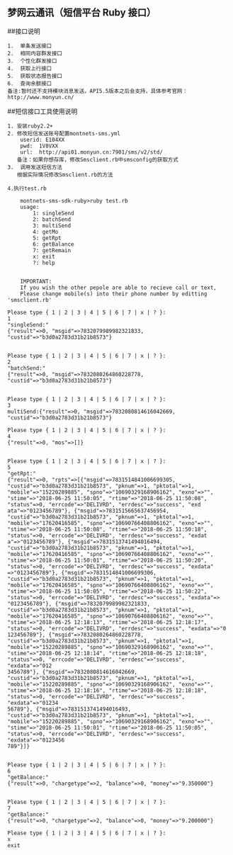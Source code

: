 ## 梦网云通讯（短信平台 Ruby 接口）

##接口说明

    1.  单条发送接口
    2.  相同内容群发接口
    3.  个性化群发接口
    4.  获取上行接口
    5.  获取状态报告接口
    6.  查询余额接口
    备注:暂时还不支持模块消息发送，API5.5版本之后会支持，具体参考官网：http://www.monyun.cn/
    
##短信接口工具使用说明

    1. 安装ruby2.2+
    2. 修改短信发送账号配置montnets-sms.yml
        userid: E104XX
        pwd:  1V8VXX
        url:  http://api01.monyun.cn:7901/sms/v2/std/
       备注：如果你想存库，修改Smsclient.rb中smsconfig的获取方式
    3.  调用发送短信方法
       根据实际情况修改Smsclient.rb的方法

    4.执行test.rb

        montnets-sms-sdk-ruby>ruby test.rb
        usage:
            1: singleSend
            2: batchSend
            3: multiSend
            4: getMo
            5: getRpt
            6: getBalance
            7: getRemain
            x: exit
            ?: help

        
        IMPORTANT:
        If you wish the other pepole are able to recieve call or text,
        Please change mobile(s) into their phone number by editting 'smsclient.rb'

    Please type { 1 | 2 | 3 | 4 | 5 | 6 | 7 | x | ? }:
    1
    "singleSend:"
    {"result"=>0, "msgid"=>7832079989982321833, "custid"=>"b3d0a2783d31b21b8573"}
    
    
    Please type { 1 | 2 | 3 | 4 | 5 | 6 | 7 | x | ? }:
    2
    "batchSend:"
    {"result"=>0, "msgid"=>7832080264860228778, "custid"=>"b3d0a2783d31b21b8573"}
    
    
    Please type { 1 | 2 | 3 | 4 | 5 | 6 | 7 | x | ? }:
    3
    multiSend:{"result"=>0, "msgid"=>7832080814616042669, "custid"=>"b3d0a2783d31b21b8573"}
    
    Please type { 1 | 2 | 3 | 4 | 5 | 6 | 7 | x | ? }:
    4
    {"result"=>0, "mos"=>[]}
    
    
    Please type { 1 | 2 | 3 | 4 | 5 | 6 | 7 | x | ? }:
    5
    "getRpt:"
    {"result"=>0, "rpts"=>[{"msgid"=>7831514841006699305, "custid"=>"b3d0a2783d31b21b8573", "pknum"=>1, "pktotal"=>1, "mobile"=>"15220289885", "spno"=>"10690329168906162", "exno"=>"", "stime"=>"2018-06-25 11:50:05", "rtime"=>"2018-06-25 11:50:08", "status"=>0, "errcode"=>"DELIVRD", "errdesc"=>"success", "exd
    ata"=>"0123456789"}, {"msgid"=>7831515665637456954, "custid"=>"b3d0a2783d31b21b8573", "pknum"=>1, "pktotal"=>1, "mobile"=>"17620416585", "spno"=>"10690766408806162", "exno"=>"", "stime"=>"2018-06-25 11:50:08", "rtime"=>"2018-06-25 11:50:18", "status"=>0, "errcode"=>"DELIVRD", "errdesc"=>"success", "exdat
    a"=>"0123456789"}, {"msgid"=>7831513741494016494, "custid"=>"b3d0a2783d31b21b8573", "pknum"=>1, "pktotal"=>1, "mobile"=>"17620416585", "spno"=>"10690766408806162", "exno"=>"", "stime"=>"2018-06-25 11:50:01", "rtime"=>"2018-06-25 11:50:20", "status"=>0, "errcode"=>"DELIVRD", "errdesc"=>"success", "exdata"
    =>"0123456789"}, {"msgid"=>7831514841006699306, "custid"=>"b3d0a2783d31b21b8573", "pknum"=>1, "pktotal"=>1, "mobile"=>"17620416585", "spno"=>"10690766408806162", "exno"=>"", "stime"=>"2018-06-25 11:50:05", "rtime"=>"2018-06-25 11:50:22", "status"=>0, "errcode"=>"DELIVRD", "errdesc"=>"success", "exdata"=>
    "0123456789"}, {"msgid"=>7832079989982321833, "custid"=>"b3d0a2783d31b21b8573", "pknum"=>1, "pktotal"=>1, "mobile"=>"17620416585", "spno"=>"10690766408806162", "exno"=>"", "stime"=>"2018-06-25 12:18:13", "rtime"=>"2018-06-25 12:18:17", "status"=>0, "errcode"=>"DELIVRD", "errdesc"=>"success", "exdata"=>"0
    123456789"}, {"msgid"=>7832080264860228778, "custid"=>"b3d0a2783d31b21b8573", "pknum"=>1, "pktotal"=>1, "mobile"=>"15220289885", "spno"=>"10690329168906162", "exno"=>"", "stime"=>"2018-06-25 12:18:14", "rtime"=>"2018-06-25 12:18:18", "status"=>0, "errcode"=>"DELIVRD", "errdesc"=>"success", "exdata"=>"012
    3456789"}, {"msgid"=>7832080814616042669, "custid"=>"b3d0a2783d31b21b8573", "pknum"=>1, "pktotal"=>1, "mobile"=>"15220289885", "spno"=>"10690329168906162", "exno"=>"", "stime"=>"2018-06-25 12:18:16", "rtime"=>"2018-06-25 12:18:18", "status"=>0, "errcode"=>"DELIVRD", "errdesc"=>"success", "exdata"=>"01234
    56789"}, {"msgid"=>7831513741494016493, "custid"=>"b3d0a2783d31b21b8573", "pknum"=>1, "pktotal"=>1, "mobile"=>"15220289885", "spno"=>"10690329168906162", "exno"=>"", "stime"=>"2018-06-25 11:50:01", "rtime"=>"2018-06-25 11:50:05", "status"=>0, "errcode"=>"DELIVRD", "errdesc"=>"success", "exdata"=>"0123456
    789"}]}
    
    
    Please type { 1 | 2 | 3 | 4 | 5 | 6 | 7 | x | ? }:
    6
    "getBalance:"
    {"result"=>0, "chargetype"=>2, "balance"=>0, "money"=>"9.350000"}
    
    
    Please type { 1 | 2 | 3 | 4 | 5 | 6 | 7 | x | ? }:
    7
    "getBalance:"
    {"result"=>0, "chargetype"=>2, "balance"=>0, "money"=>"9.200000"}
    
    Please type { 1 | 2 | 3 | 4 | 5 | 6 | 7 | x | ? }:
    x
    exit
